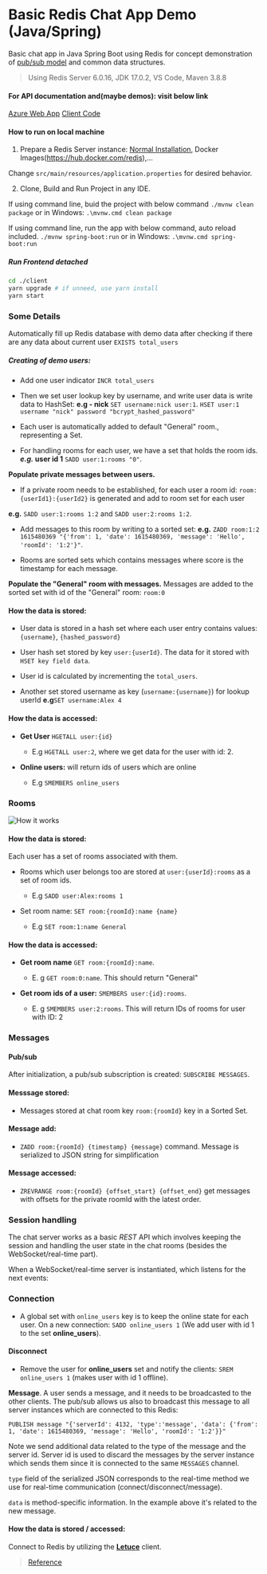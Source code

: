 # Basic Redis Chat App Demo (Java/Spring)

Basic chat app in Java Spring Boot using Redis for concept demonstration of [pub/sub model](https://redis.io/docs/interact/pubsub/) and common data structures.

> Using Redis Server 6.0.16, JDK 17.0.2, VS Code, Maven 3.8.8

#### For API documentation and(maybe demos): visit below link

[Azure Web App](https://javaspringtest1.azurewebsites.net/index.html)
[Client Code](https://github.com/trungIsOnGithhub/SpringRedisClient)

#### How to run on local machine

1. Prepare a Redis Server instance: [Normal Installation](https://redis.io/docs/install/install-redis/), Docker Images(https://hub.docker.com/redis),...

Change ```src/main/resources/application.properties``` for desired behavior.

2. Clone, Build and Run Project in any IDE.

If using command line, buid the project with below command
```./mvnw clean package```
or in Windows:
```.\mvnw.cmd clean package```

If using command line, run the app with below command, auto reload included.
```./mvnw spring-boot:run```
or in Windows:
```.\mvnw.cmd spring-boot:run```

##### Run Frontend detached

```sh
cd ./client
yarn upgrade # if unneed, use yarn install
yarn start
```

### Some Details

Automatically fill up Redis database with demo data after checking if there are any data about current user `EXISTS total_users`

##### Creating of demo users:

- Add one user indicator `INCR total_users`
- Then we set user lookup key by username, and write user data is write data to HashSet:
**e.g - nick**
`SET username:nick user:1`.
`HSET user:1 username "nick" password "bcrypt_hashed_password"`

- Each user is automatically added to default "General" room., representing a Set.
- For handling rooms for each user, we have a set that holds the room ids.
**_e.g._ user id 1** `SADD user:1:rooms "0"`.

**Populate private messages between users.**
- If a private room needs to be established, for each user a room id: `room:{userId1}:{userId2}` is generated and add to room set for each user

**e.g.** `SADD user:1:rooms 1:2` and `SADD user:2:rooms 1:2`.

- Add messages to this room by writing to a sorted set:
**e.g.** `ZADD room:1:2 1615480369 "{'from': 1, 'date': 1615480369, 'message': 'Hello', 'roomId': '1:2'}"`.

- Rooms are sorted sets which contains messages where score is the timestamp for each message.

**Populate the "General" room with messages.** Messages are added to the sorted set with id of the "General" room: `room:0`


#### How the data is stored:
- User data is stored in a hash set where each user entry contains values: `{username}`, `{hashed_password}`

- User hash set stored by key `user:{userId}`. The data for it stored with `HSET key field data`.

- User id is calculated by incrementing the `total_users`.

- Another set stored username as key (`username:{username}`) for lookup userId **e.g**`SET username:Alex 4`

#### How the data is accessed:

- **Get User** `HGETALL user:{id}`

  - E.g `HGETALL user:2`, where we get data for the user with id: 2.

- **Online users:** will return ids of users which are online
  - E.g `SMEMBERS online_users`

### Rooms

![How it works](docs/screenshot001.png)

#### How the data is stored:

Each user has a set of rooms associated with them.



- Rooms which user belongs too are stored at `user:{userId}:rooms` as a set of room ids.

  - E.g `SADD user:Alex:rooms 1`

- Set room name: `SET room:{roomId}:name {name}`
  - E.g `SET room:1:name General`

#### How the data is accessed:

- **Get room name** `GET room:{roomId}:name`.

  - E. g `GET room:0:name`. This should return "General"

- **Get room ids of a user:** `SMEMBERS user:{id}:rooms`.
  - E. g `SMEMBERS user:2:rooms`. This will return IDs of rooms for user with ID: 2

### Messages

#### Pub/sub

After initialization, a pub/sub subscription is created: `SUBSCRIBE MESSAGES`.

#### Messsage stored:

- Messages stored at chat room key `room:{roomId}` key in a Sorted Set.

#### Message add:
- `ZADD room:{roomId} {timestamp} {message}` command. Message is serialized to JSON string for simplification

#### Message accessed:
- `ZREVRANGE room:{roomId} {offset_start} {offset_end}` get messages with offsets for the private roomId with the latest order.

### Session handling

The chat server works as a basic _REST_ API which involves keeping the session and handling the user state in the chat rooms (besides the WebSocket/real-time part).

When a WebSocket/real-time server is instantiated, which listens for the next events:

### Connection

- A global set with `online_users` key is to keep the online state for each user. On a new connection:
`SADD online_users 1` (We add user with id 1 to the set **online_users**).

#### Disconnect
- Remove the user for **online_users** set and notify the clients: `SREM online_users 1` (makes user with id 1 offline).

**Message**. A user sends a message, and it needs to be broadcasted to the other clients. The pub/sub allows us also to broadcast this message to all server instances which are connected to this Redis:

`PUBLISH message "{'serverId': 4132, 'type':'message', 'data': {'from': 1, 'date': 1615480369, 'message': 'Hello', 'roomId': '1:2'}}"`

Note we send additional data related to the type of the message and the server id. Server id is used to discard the messages by the server instance which sends them since it is connected to the same `MESSAGES` channel.

`type` field of the serialized JSON corresponds to the real-time method we use for real-time communication (connect/disconnect/message).

`data` is method-specific information. In the example above it's related to the new message.

#### How the data is stored / accessed:

Connect to Redis by utilizing the [**Letuce**](https://github.com/lettuce-io/lettuce-core) client.
> [Reference](https://github.com/redis-developer/basic-redis-chat-app-demo-java)
